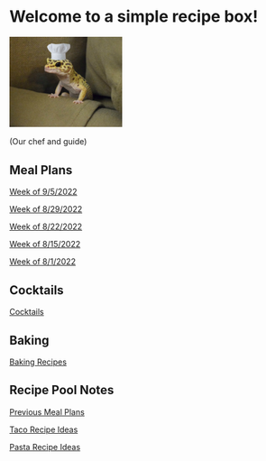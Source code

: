 # Welcome to a simple recipe box!

<img src="./lizard_chef.jpg" alt="Our Hero" width="200"/>

(Our chef and guide) 

## Meal Plans

[Week of 9/5/2022](./mealplan20220905.md)

[Week of 8/29/2022](./mealplan20220829.md)

[Week of 8/22/2022](./mealplan20220822.md)

[Week of 8/15/2022](./mealplan20220815.md)

[Week of 8/1/2022](./mealplan20220801.md)


## Cocktails

[Cocktails](./CockTailIndex.md)

## Baking

[Baking Recipes](./BakingIndex.md)

## Recipe Pool Notes

[Previous Meal Plans](./PreviousMealPlansIndex.md)

[Taco Recipe Ideas](./TacoRecipeIdeas.md)

[Pasta Recipe Ideas](./PastaRecipeIdeas.md)